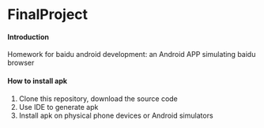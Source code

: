 # FinalProject

#### Introduction
Homework for baidu android development: an Android APP simulating baidu browser

#### How to install apk

1.  Clone this repository, download the source code
2.  Use IDE to generate apk
3.  Install apk on physical phone devices or Android simulators





